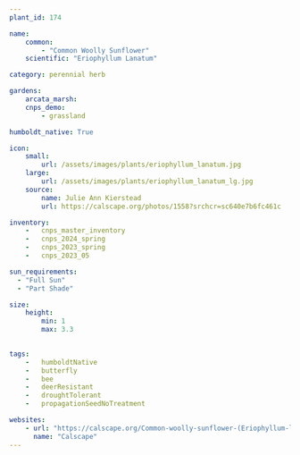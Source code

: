 ```yaml
---
plant_id: 174 

name: 
    common: 
        - "Common Woolly Sunflower"  
    scientific: "Eriophyllum Lanatum" 

category: perennial herb

gardens:
    arcata_marsh:
    cnps_demo:
        - grassland

humboldt_native: True

icon: 
    small: 
        url: /assets/images/plants/eriophyllum_lanatum.jpg 
    large: 
        url: /assets/images/plants/eriophyllum_lanatum_lg.jpg 
    source: 
        name: Julie Ann Kierstead 
        url: https://calscape.org/photos/1558?srchcr=sc640e7b6fc461c 

inventory: 
    -   cnps_master_inventory
    -   cnps_2024_spring
    -   cnps_2023_spring
    -   cnps_2023_05 

sun_requirements:
  - "Full Sun"
  - "Part Shade"

size:
    height: 
        min: 1 
        max: 3.3
 

tags:  
    -   humboldtNative
    -   butterfly
    -   bee
    -   deerResistant
    -   droughtTolerant
    -   propagationSeedNoTreatment

websites:
    - url: "https://calscape.org/Common-woolly-sunflower-(Eriophyllum-lanatum)"
      name: "Calscape"
---
```

